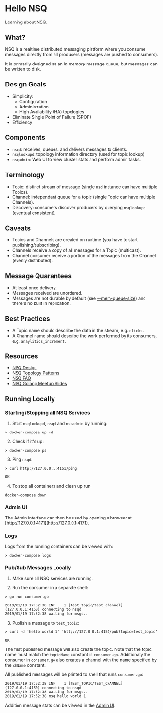 # Hello NSQ

Learning about [NSQ](https://nsq.io/).

## What?

NSQ is a realtime distributed messaging platform where you consume messages directly from all producers (messages are pushed to consumers).

It is primarily designed as an _in memory_ message queue, but messages can be written to disk.

## Design Goals

- Simplicity:
  - Configuration
  - Administration
  - High Availability (HA) topologies
- Eliminate Single Point of Failure (SPOF)
- Efficiency

## Components

- `nsqd`: receives, queues, and delivers messages to clients.
- `nsqlookupd`: topology information directory (used for topic lookup).
- `nsqadmin`: Web UI to view cluster stats and perform admin tasks.

## Terminology

- Topic: distinct stream of message (single `nsd` instance can have multiple Topics).
- Channel: independant queue for a topic (single Topic can have multiple Channels).
- Discovery: consumers discover producers by querying `nsqlookupd` (eventual consistent).

## Caveats

- Topics and Channels are created on runtime (you have to start publishing/subscribing).
- Channels receive a copy of all messages for a Topic (multicast).
- Channel consumer receive a portion of the messages from the Channel (evenly distributed).

## Message Quarantees

- At least once delivery.
- Messages received are unordered.
- Messages are not durable by default (see [--mem-queue-size](https://nsq.io/overview/features_and_guarantees.html#messages-are-not-durable-by-default)) and there's no built in replication.

## Best Practices

- A Topic name should describe the data in the stream, e.g. `clicks`.
- A Channel name should describe the work performed by its consumers, e.g. `anaylitics_increment`.

## Resources

- [NSQ Design](https://nsq.io/overview/design.html)
- [NSQ Topology Patterns](https://nsq.io/deployment/topology_patterns.html)
- [NSQ FAQ](https://nsq.io/overview/faq.html)
- [NSQ Golang Meetup Slides](https://speakerdeck.com/snakes/nsq-nyc-golang-meetup)

## Running Locally

### Starting/Stopping all NSQ Services

1. Start `nsqlookupd`, `nsqd` and `nsqadmin` by running:

```
> docker-compose up -d
```

2. Check if it's up:

```
> docker-compose ps
```

3. Ping `nsqd`:

```
> curl http://127.0.0.1:4151/ping

OK
```

4. To stop all containers and clean up run:

```
docker-compose down
```

### Admin UI

The Admin interface can then be used by opening a browser at [http://127.0.0.1:4171](http://127.0.0.1:4171).

### Logs

Logs from the running containers can be viewed with:

```
> docker-compose logs
```

### Pub/Sub Messages Locally

1. Make sure all NSQ services are running.

2. Run the consumer in a separate shell:

```
> go run consumer.go

2019/01/19 17:52:38 INF    1 [test_topic/test_channel] (127.0.0.1:4150) connecting to nsqd
2019/01/19 17:52:38 waiting for msgs..
```

3. Publish a message to `test_topic`:

```
> curl -d 'hello world 1' 'http://127.0.0.1:4151/pub?topic=test_topic'

OK
```

The first published message will also create the topic. Note that the topic name must match the `topicName` constant in `consumer.go`. Additionaly the consumer in `consumer.go` also creates a channel with the name specified by the `chName` constant.

All published messages will be printed to shell that runs `consumer.go`:

```
2019/01/19 17:52:38 INF    1 [TEST_TOPIC/TEST_CHANNEL] (127.0.0.1:4150) connecting to nsqd
2019/01/19 17:52:38 waiting for msgs..
2019/01/19 17:52:38 msg hello world 1
```

Addition message stats can be viewed in the [Admin UI](http://127.0.0.1:4171/topics/test_topic/test_channel).

